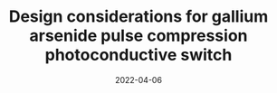 ---
title: "Design considerations for gallium arsenide pulse compression photoconductive switch"
collection: publications
permalink: /publication/2022-04-06-PCSS_5
date: 2022-04-06
venue: 'Journal of Applied Physics'
paperurl: 'https://doi.org/10.1063/5.0083672'
citation: 'Dong, Y., <b>Dowling, K.M.</b>, Hau-Riege, S., Conway, A., Voss, L.F., and Rakheja, S., “Design considerations for gallium arsenide pulse compression photoconductive switch,” Journal of Applied Physics, vol. 131, 13, pp. 134504, 2022.'
link: 'https://doi.org/10.1063/5.0083672'
category: 'PCSS'

---